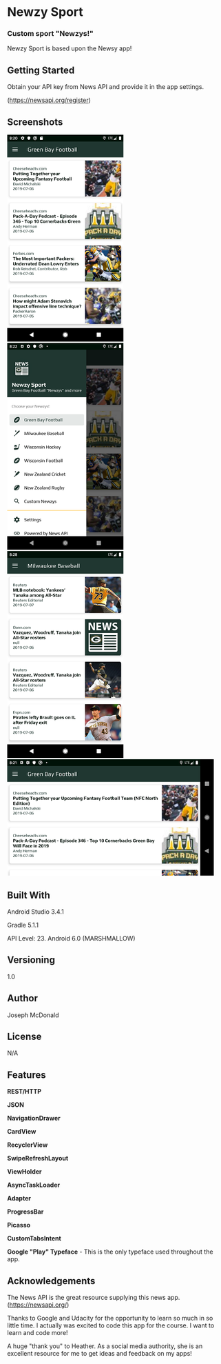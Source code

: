 # Newzy Sport

### Custom sport "Newzys!"

Newzy Sport is based upon the Newsy app!

## Getting Started

Obtain your API key from News API and provide it in the app settings.

(https://newsapi.org/register)

## Screenshots

![Screenshot](/screenshots/Screenshot_Main.png) ![Screenshot](/screenshots/Screenshot_Drawer.png) ![Screenshot](/screenshots/Screenshot_Dest.png) ![Screenshot](/screenshots/Screenshot_Land.png)

## Built With

Android Studio 3.4.1

Gradle 5.1.1

API Level: 23. Android 6.0 (MARSHMALLOW)

## Versioning

1.0

## Author

Joseph McDonald

## License

N/A

## Features

**REST/HTTP**

**JSON**

**NavigationDrawer**

**CardView**

**RecyclerView**

**SwipeRefreshLayout**

**ViewHolder**

**AsyncTaskLoader**

**Adapter**

**ProgressBar**

**Picasso**

**CustomTabsIntent**

**Google "Play" Typeface** - This is the only typeface used throughout the app.

## Acknowledgements

The News API is the great resource supplying this news app. (https://newsapi.org/)

Thanks to Google and Udacity for the opportunity to learn so much in so little time. I actually was excited to code this app for the course. I want to learn and code more!

A huge "thank you" to Heather. As a social media authority, she is an excellent resource for me to get ideas and feedback on my apps!